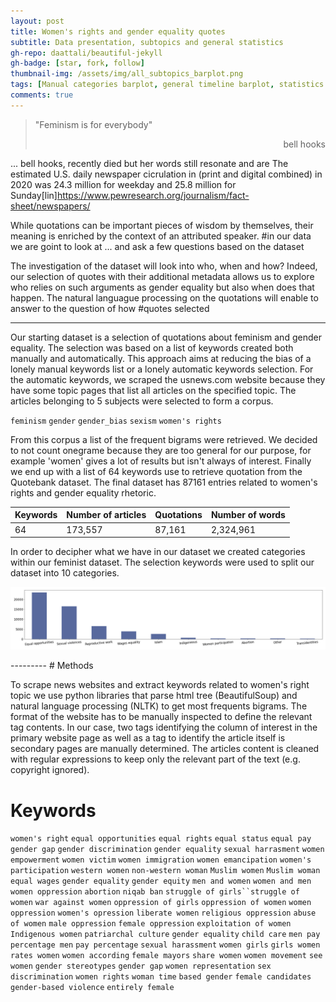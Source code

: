 ```yaml
---
layout: post
title: Women's rights and gender equality quotes 
subtitle: Data presentation, subtopics and general statistics
gh-repo: daattali/beautiful-jekyll
gh-badge: [star, fork, follow]
thumbnail-img: /assets/img/all_subtopics_barplot.png
tags: [Manual categories barplot, general timeline barplot, statistics (total number, mean length, number of words, size etc)]
comments: true
---
```


> "Feminism is for everybody" 
> <div style="text-align: right"> bell hooks </div>

...
bell hooks, recently died but her words still resonate and are 
The estimated U.S. daily newspaper cicrulation in (print and digital combined) in 2020 was 24.3 million for weekday and 25.8 million for Sunday[lin]https://www.pewresearch.org/journalism/fact-sheet/newspapers/

While quotations can be important pieces of
wisdom by themselves, their meaning is enriched by the context of
an attributed speaker.
#in our data we are goint to look at ... and ask a few questions based on the dataset


The investigation of the dataset will look into who, when and how? 
Indeed, our selection of quotes with their additional metadata allows us to explore who relies on such arguments as gender equality but also when does that happen. The natural languague processing on the quotations will enable to answer to the question of how 
#quotes selected

---------

Our starting dataset is a selection of quotations about feminism and gender equality. The selection was based on a list of keywords created both manually and automatically. This approach aims at reducing the bias of a lonely manual keywords list or a lonely automatic keywords selection. 
For the automatic keywords, we scraped the usnews.com website because they have some topic pages that list all articles on the specified topic. The articles belonging to 5 subjects were selected to form a corpus.

`feminism` `gender`      `gender_bias`      `sexism`        `women's rights`  

From this corpus a list of the frequent bigrams were retrieved. We decided to not count onegrame because they are too general for our purpose, for example 'women' gives a lot of results but isn't always of interest. Finally we end up with a list of 64 keywords use to retrieve quotation from the Quotebank dataset. 
The final dataset has 87161 entries related to women's rights and gender equality rhetoric.

 
 | Keywords| Number of articles |  Quotations| Number of words | 
 |--|--|--|--|   
 |64 |173,557| 87,161|   2,324,961    | 


In order to decipher what we have in our dataset we created categories within our feminist dataset. The selection keywords were used to split our dataset into 10 categories.

<p align = "center">
<img src = "https://raw.githubusercontent.com/epfl-ada/ada-2021-project-concatsanddogs/main/img/all_subtopics_barplot.png">
</p>
---------
# Methods 

To scrape news websites and extract keywords related to women's right topic we use python libraries that parse html tree (BeautifulSoup) and natural language processing (NLTK) to get most frequents bigrams. The format of the website has to be manually inspected to define the relevant tag contents. In our case, two tags identifying the column of interest in the primary website page as well as a tag to identify the article itself is secondary pages are manually determined. The articles content is cleaned with regular expressions to keep only the relevant part of the text (e.g. copyright ignored).

# Keywords 

`women's right` `equal opportunities` `equal rights` `equal status` `equal pay` `gender gap` `gender discrimination` `gender equality` `sexual harrasment`
`women empowerment` `women victim` `women immigration` `women emancipation` `women's participation` `western women` `non-western woman` `Muslim women` `Muslim woman` `equal wages` `gender equality` `gender equity` `men and women` `women and men` `women oppression` `abortion` `niqab ban` `struggle of girls``struggle of women` `war against women` `oppression of girls` `oppression of women` `women oppression` `women's opression` `liberate women` `religious oppression` `abuse of women` `male oppression` `female oppression` `exploitation of women`  `Indigenous women` `patriarchal culture` `gender equality` `child care` `men pay` `percentage men` `pay percentage` `sexual harassment` `women girls` `girls women` `rates women` `women according` `female mayors` `share women` `women movement` `see women` `gender stereotypes` `gender gap` `women representation` `sex discrimination` `women rights` `woman time` `based gender` `female candidates` `gender-based violence` `entirely female` 

